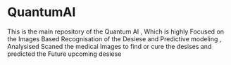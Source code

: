 # QuantumAI
This is the main repository of the Quantum AI , Which is highly Focused on the Images Based Recognisation of the Desiese and Predictive modeling , Analysised Scaned the medical Images to find or cure the desises and predicted the Future upcoming desiese 
